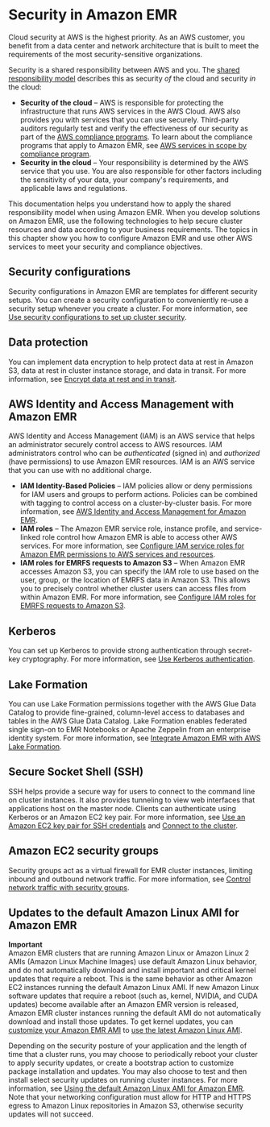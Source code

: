 # Security in Amazon EMR<a name="emr-security"></a>

Cloud security at AWS is the highest priority\. As an AWS customer, you benefit from a data center and network architecture that is built to meet the requirements of the most security\-sensitive organizations\.

Security is a shared responsibility between AWS and you\. The [shared responsibility model](https://aws.amazon.com/compliance/shared-responsibility-model/) describes this as security *of* the cloud and security *in* the cloud:
+ **Security of the cloud** – AWS is responsible for protecting the infrastructure that runs AWS services in the AWS Cloud\. AWS also provides you with services that you can use securely\. Third\-party auditors regularly test and verify the effectiveness of our security as part of the [AWS compliance programs](https://aws.amazon.com/compliance/programs/)\. To learn about the compliance programs that apply to Amazon EMR, see [AWS services in scope by compliance program](https://aws.amazon.com/compliance/services-in-scope/)\.
+ **Security in the cloud** – Your responsibility is determined by the AWS service that you use\. You are also responsible for other factors including the sensitivity of your data, your company's requirements, and applicable laws and regulations\. 

This documentation helps you understand how to apply the shared responsibility model when using Amazon EMR\. When you develop solutions on Amazon EMR, use the following technologies to help secure cluster resources and data according to your business requirements\. The topics in this chapter show you how to configure Amazon EMR and use other AWS services to meet your security and compliance objectives\.

## Security configurations<a name="w346aac27c11"></a>

Security configurations in Amazon EMR are templates for different security setups\. You can create a security configuration to conveniently re\-use a security setup whenever you create a cluster\. For more information, see [Use security configurations to set up cluster security](emr-security-configurations.md)\.

## Data protection<a name="w346aac27c13"></a>

You can implement data encryption to help protect data at rest in Amazon S3, data at rest in cluster instance storage, and data in transit\. For more information, see [Encrypt data at rest and in transit](emr-data-encryption.md)\.

## AWS Identity and Access Management with Amazon EMR<a name="w346aac27c15"></a>

AWS Identity and Access Management \(IAM\) is an AWS service that helps an administrator securely control access to AWS resources\. IAM administrators control who can be *authenticated* \(signed in\) and *authorized* \(have permissions\) to use Amazon EMR resources\. IAM is an AWS service that you can use with no additional charge\.
+ **IAM Identity\-Based Policies** – IAM policies allow or deny permissions for IAM users and groups to perform actions\. Policies can be combined with tagging to control access on a cluster\-by\-cluster basis\. For more information, see [AWS Identity and Access Management for Amazon EMR](emr-plan-access-iam.md)\.
+ **IAM roles** – The Amazon EMR service role, instance profile, and service\-linked role control how Amazon EMR is able to access other AWS services\. For more information, see [Configure IAM service roles for Amazon EMR permissions to AWS services and resources](emr-iam-roles.md)\.
+ **IAM roles for EMRFS requests to Amazon S3** – When Amazon EMR accesses Amazon S3, you can specify the IAM role to use based on the user, group, or the location of EMRFS data in Amazon S3\. This allows you to precisely control whether cluster users can access files from within Amazon EMR\. For more information, see [Configure IAM roles for EMRFS requests to Amazon S3](emr-emrfs-iam-roles.md)\.

## Kerberos<a name="w346aac27c17"></a>

You can set up Kerberos to provide strong authentication through secret\-key cryptography\. For more information, see [Use Kerberos authentication](emr-kerberos.md)\.

## Lake Formation<a name="w346aac27c19"></a>

You can use Lake Formation permissions together with the AWS Glue Data Catalog to provide fine\-grained, column\-level access to databases and tables in the AWS Glue Data Catalog\. Lake Formation enables federated single sign\-on to EMR Notebooks or Apache Zeppelin from an enterprise identity system\. For more information, see [Integrate Amazon EMR with AWS Lake Formation](emr-lake-formation.md)\.

## Secure Socket Shell \(SSH\)<a name="w346aac27c21"></a>

SSH helps provide a secure way for users to connect to the command line on cluster instances\. It also provides tunneling to view web interfaces that applications host on the master node\. Clients can authenticate using Kerberos or an Amazon EC2 key pair\. For more information, see [Use an Amazon EC2 key pair for SSH credentials](emr-plan-access-ssh.md) and [Connect to the cluster](emr-connect-master-node.md)\.

## Amazon EC2 security groups<a name="w346aac27c23"></a>

Security groups act as a virtual firewall for EMR cluster instances, limiting inbound and outbound network traffic\. For more information, see [Control network traffic with security groups](emr-security-groups.md)\.

## Updates to the default Amazon Linux AMI for Amazon EMR<a name="w346aac27c25"></a>

**Important**  
Amazon EMR clusters that are running Amazon Linux or Amazon Linux 2 AMIs \(Amazon Linux Machine Images\) use default Amazon Linux behavior, and do not automatically download and install important and critical kernel updates that require a reboot\. This is the same behavior as other Amazon EC2 instances running the default Amazon Linux AMI\. If new Amazon Linux software updates that require a reboot \(such as, kernel, NVIDIA, and CUDA updates\) become available after an Amazon EMR version is released, Amazon EMR cluster instances running the default AMI do not automatically download and install those updates\. To get kernel updates, you can [customize your Amazon EMR AMI](https://docs.aws.amazon.com/emr/latest/ManagementGuide/emr-custom-ami.html) to [use the latest Amazon Linux AMI](https://docs.aws.amazon.com/AWSEC2/latest/UserGuide/finding-an-ami.html)\.

Depending on the security posture of your application and the length of time that a cluster runs, you may choose to periodically reboot your cluster to apply security updates, or create a bootstrap action to customize package installation and updates\. You may also choose to test and then install select security updates on running cluster instances\. For more information, see [Using the default Amazon Linux AMI for Amazon EMR](emr-default-ami.md)\. Note that your networking configuration must allow for HTTP and HTTPS egress to Amazon Linux repositories in Amazon S3, otherwise security updates will not succeed\.